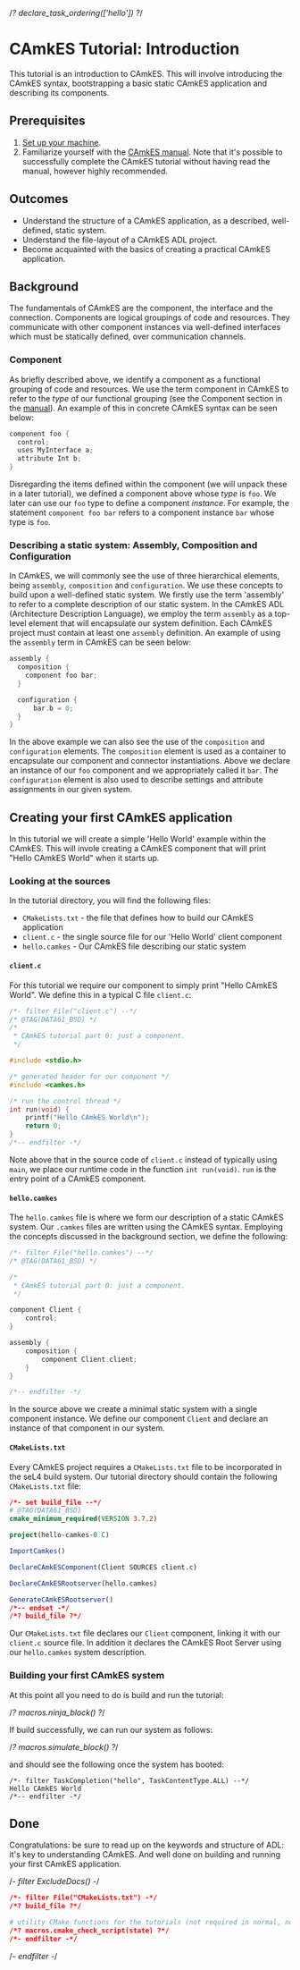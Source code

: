 /*? declare_task_ordering(['hello']) ?*/

# CAmkES Tutorial: Introduction

This tutorial is an introduction to CAmkES. This will involve introducing the CAmkES syntax, bootstrapping a basic
static CAmkES application and describing its components.

## Prerequisites
1. [Set up your machine](https://docs.sel4.systems/HostDependencies#camkes-build-dependencies).
2. Familiarize yourself with the [CAmkES manual](https://github.com/seL4/camkes-tool/blob/master/docs/index.md).
Note that it's possible to successfully complete the CAmkES tutorial without having read the manual, however highly
recommended.

## Outcomes

- Understand the structure of a CAmkES application, as a described, well-defined, static system.
- Understand the file-layout of a CAmkES ADL project.
- Become acquainted with the basics of creating a practical CAmkES application.

## Background

The fundamentals of CAmkES are the component, the interface and the connection. Components are logical
groupings of code and resources. They communicate with other component instances via well-defined
interfaces which must be statically defined, over communication channels.

### Component

As briefly described above, we identify a component as a functional grouping of code and resources. We
use the term component in CAmkES to refer to the *type* of our functional grouping (see the Component section in the [manual](https://github.com/seL4/camkes-tool/blob/master/docs/index.md#component)).
An example of this in concrete CAmkES syntax can be seen below:

```c
component foo {
  control;
  uses MyInterface a;
  attribute Int b;
}
```

Disregarding the items defined within the component (we will unpack these in a later tutorial), we defined a component above
whose *type* is `foo`. We later can use our `foo` type to define a component *instance*.
For example, the statement `component foo bar` refers to a component instance `bar` whose type is
`foo`.

### Describing a static system: Assembly, Composition and Configuration

In CAmkES, we will commonly see the use of three hierarchical elements, being `assembly`, `composition` and `configuration`. We use these concepts
to build upon a well-defined static system. We firstly use the term 'assembly' to refer to a complete description of our static system. In the CAmkES ADL (Architecture Description Language),
we employ the term `assembly` as a top-level element that will encapsulate our system definition. Each CAmkES project must contain
at least one `assembly` definition. An example of using the `assembly` term in CAmkES can be seen below:

```c
assembly {
  composition {
    component foo bar;
  }

  configuration {
      bar.b = 0;
  }
}
```

In the above example we can also see the use of the `composition` and `configuration` elements. The `composition` element is
used as a container to encapsulate our component and connector instantiations. Above we declare an instance of
our `foo` component and we appropriately called it `bar`. The `configuration` element is also used to describe settings and attribute
assignments in our given system.

## Creating your first CAmkES application

In this tutorial we will create a simple 'Hello World' example within the CAmkES. This will invole creating a CAmkES component that will
print "Hello CAmkES World" when it starts up.

### Looking at the sources

In the tutorial directory, you will find the following files:
* `CMakeLists.txt` - the file that defines how to build our CAmkES application
* `client.c` - the single source file for our 'Hello World' client component
* `hello.camkes` - Our CAmkES file describing our static system

#### `client.c`

For this tutorial we require our component to simply print "Hello CAmkES World". We define this in
a typical C file `client.c`:

```c
/*- filter File("client.c") --*/
/* @TAG(DATA61_BSD) */
/*
 * CAmkES tutorial part 0: just a component.
 */

#include <stdio.h>

/* generated header for our component */
#include <camkes.h>

/* run the control thread */
int run(void) {
    printf("Hello CAmkES World\n");
    return 0;
}
/*-- endfilter -*/
```

Note above that in the source code of `client.c` instead of typically using `main`, we place
our runtime code in the function `int run(void)`. `run` is the entry point
of a CAmkES component.

#### `hello.camkes`

The `hello.camkes` file is where we form our description of a static CAmkES system. Our `.camkes`
files are written using the CAmkES syntax. Employing the concepts discussed in the background
section, we define the following:

```c
/*- filter File("hello.camkes") --*/
/* @TAG(DATA61_BSD) */

/*
 * CAmkES tutorial part 0: just a component.
 */

component Client {
    control;
}

assembly {
    composition {
        component Client client;
    }
}

/*-- endfilter -*/
```

In the source above we create a minimal static system with a single component instance. We define
our component `Client` and declare an instance of that component in our system.

#### `CMakeLists.txt`

Every CAmkES project requires a `CMakeLists.txt` file to be incorporated in the seL4 build system. Our tutorial
directory should contain the following `CMakeLists.txt` file:

```cmake
/*- set build_file --*/
# @TAG(DATA61_BSD)
cmake_minimum_required(VERSION 3.7.2)

project(hello-camkes-0 C)

ImportCamkes()

DeclareCAmkESComponent(Client SOURCES client.c)

DeclareCAmkESRootserver(hello.camkes)

GenerateCAmkESRootserver()
/*-- endset -*/
/*? build_file ?*/
```

Our `CMakeLists.txt` file declares our `Client` component, linking it with our `client.c` source
file. In addition it declares the CAmkES Root Server using our `hello.camkes` system description.

### Building your first CAmkES system

At this point all you need to do is build and run the tutorial:

/*? macros.ninja_block() ?*/

If build successfully, we can run our system as follows:

/*? macros.simulate_block() ?*/

and should see the following once the system has booted:

```
/*- filter TaskCompletion("hello", TaskContentType.ALL) --*/
Hello CAmkES World
/*-- endfilter -*/
```

## Done
 Congratulations: be sure to read up on the keywords and
structure of ADL: it's key to understanding CAmkES. And well done on
building and running your first CAmkES application.

/*- filter ExcludeDocs() -*/

 ```cmake
/*- filter File("CMakeLists.txt") -*/
/*? build_file ?*/

# utility CMake functions for the tutorials (not required in normal, non-tutorial applications)
/*? macros.cmake_check_script(state) ?*/
/*- endfilter -*/
```

/*- endfilter -*/
